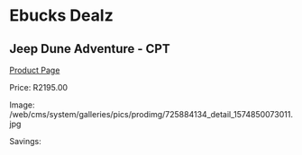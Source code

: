 
# Ebucks Dealz
## Jeep Dune Adventure - CPT
[Product Page](https://www.ebucks.com/web/shop/productSelected.do?prodId=725884134&catId=322194323)

Price: R2195.00

Image: /web/cms/system/galleries/pics/prodimg/725884134_detail_1574850073011.jpg

Savings: 


	